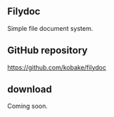 <!-- keywords: download, top -->
## Filydoc
Simple file document system.

## GitHub repository
https://github.com/kobake/filydoc

## download
Coming soon.

